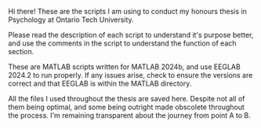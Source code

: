 Hi there!
These are the scripts I am using to conduct my honours thesis in Psychology at Ontario Tech University.

Please read the description of each script to understand it's purpose better, and use the comments in the script to understand the function of each section.

These are MATLAB scripts written for MATLAB 2024b, and use EEGLAB 2024.2 to run properly. If any issues arise, check to ensure the versions are correct and that EEGLAB is within the MATLAB directory.

All the files I used throughout the thesis are saved here. Despite not all of them being optimal, and some being outright made obscolete throughout the process. I'm remaining transparent about the journey from point A to B.
